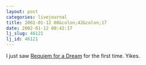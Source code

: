 ```yaml
---
layout: post
categories: livejournal
title: 2002-01-12 00&colon;42&colon;17
date: 2002-01-12 00:42:17
lj_slug: 46121
lj_id: 46121
---
```

I just saw [Requiem for a Dream](http://us.imdb.com/Title?0180093) for the first time. Yikes.
